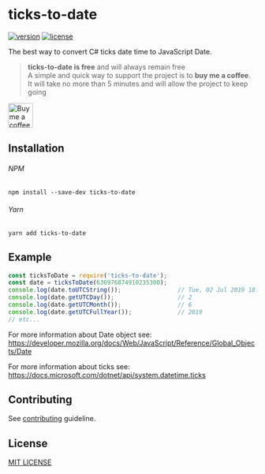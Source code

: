 # ticks-to-date
[![version](https://img.shields.io/npm/v/ticks-to-date.svg?style=flat-square)](https://www.npmjs.com/package/ticks-to-date)
[![license](https://img.shields.io/github/license/vyushin/ticks-to-date.svg?style=flat-square)](https://github.com/vyushin/ticks-to-date/blob/master/LICENSE)

The best way to convert C# ticks date time to JavaScript Date.

> **ticks-to-date is free** and will always remain free <br/>
> A simple and quick way to support the project is to **buy me a coffee**. <br/>It will take no more than 5 minutes and will allow the project to keep going

<a href="https://buymeacoffee.com/vyushin" target="_blank" title="Buy me a coffee">
  <img height="50" alt="Buy me a coffee" src="https://github.com/vyushin/ticks-to-date/assets/8006957/88b6350c-2eb1-4f4c-9179-6f4b2771905b">
</a>

## Installation

###### NPM
`npm install --save-dev ticks-to-date`

###### Yarn
`yarn add ticks-to-date`

## Example

```javascript
const ticksToDate = require('ticks-to-date');
const date = ticksToDate(636976874910235300);
console.log(date.toUTCString());                // Tue, 02 Jul 2019 18:04:51 GMT
console.log(date.getUTCDay());                  // 2
console.log(date.getUTCMonth());                // 6
console.log(date.getUTCFullYear());             // 2019
// etc...
```

For more information about Date object see:<br/>
https://developer.mozilla.org/docs/Web/JavaScript/Reference/Global_Objects/Date

For more information about ticks see:<br/>
https://docs.microsoft.com/dotnet/api/system.datetime.ticks

## Contributing
See [contributing](https://github.com/vyushin/ticks-to-date/blob/master/CONTRIBUTING.md) guideline.

## License
[MIT LICENSE](https://github.com/vyushin/ticks-to-date/blob/master/LICENSE)